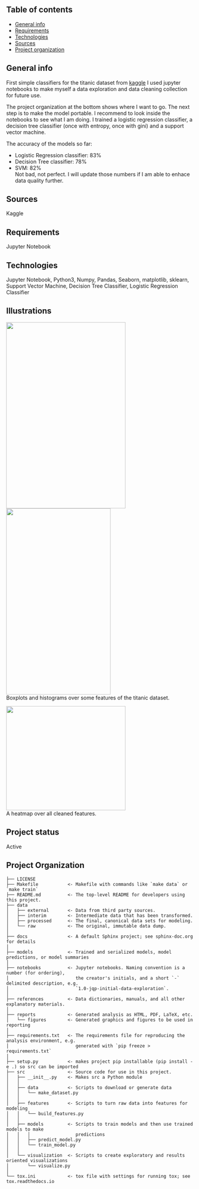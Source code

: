 ## Table of contents
* [General info](#general-info)
* [Requirements](#requirements)
* [Technologies](#technologies)
* [Sources](#sources)
* [Project organization](#project-organization)


## General info
First simple classifiers for the titanic dataset from [kaggle](https://www.kaggle.com/hesh97/titanicdataset-traincsv)
I used jupyter notebooks to make myself a data exploration and data cleaning collection for future use. <br>

The project organization at the bottom shows where I want to go. The next step is to make the model portable. I recommend to look inside the notebooks to see what I am doing. I trained a logistic regression classifier, a decision tree classifier (once with entropy, once with gini) and a support vector machine. <p>
  
The accuracy of the models so far: <br>
* Logistic Regression classifier: 83% <br>
* Decision Tree classifier: 78% <br>
* SVM: 82% <br>
Not bad, not perfect. I will update those numbers if I am able to enhace data quality further.

## Sources
Kaggle

## Requirements
Jupyter Notebook

## Technologies
Jupyter Notebook, Python3, Numpy, Pandas, Seaborn, matplotlib, sklearn, Support Vector Machine, Decision Tree Classifier, Logistic Regression Classifier

## Illustrations
<img src="https://user-images.githubusercontent.com/78420756/109414369-ca4b3c80-79b2-11eb-9ac1-31e2af9c03d6.PNG" width="320" height="500"> <img src="https://user-images.githubusercontent.com/78420756/109414440-3cbc1c80-79b3-11eb-8fbc-5b2228849684.PNG" width="280" height="500"> <br>
Boxplots and histograms over some features of the titanic dataset. <p>
<img src="https://user-images.githubusercontent.com/78420756/109414446-434a9400-79b3-11eb-9b64-ca746594cca7.PNG" width="320" height="280"> <br>
A heatmap over all cleaned features.
  
## Project status
Active 

## Project Organization

    ├── LICENSE
    ├── Makefile           <- Makefile with commands like `make data` or `make train`
    ├── README.md          <- The top-level README for developers using this project.
    ├── data
    │   ├── external       <- Data from third party sources.
    │   ├── interim        <- Intermediate data that has been transformed.
    │   ├── processed      <- The final, canonical data sets for modeling.
    │   └── raw            <- The original, immutable data dump.
    │
    ├── docs               <- A default Sphinx project; see sphinx-doc.org for details
    │
    ├── models             <- Trained and serialized models, model predictions, or model summaries
    │
    ├── notebooks          <- Jupyter notebooks. Naming convention is a number (for ordering),
    │                         the creator's initials, and a short `-` delimited description, e.g.
    │                         `1.0-jqp-initial-data-exploration`.
    │
    ├── references         <- Data dictionaries, manuals, and all other explanatory materials.
    │
    ├── reports            <- Generated analysis as HTML, PDF, LaTeX, etc.
    │   └── figures        <- Generated graphics and figures to be used in reporting
    │
    ├── requirements.txt   <- The requirements file for reproducing the analysis environment, e.g.
    │                         generated with `pip freeze > requirements.txt`
    │
    ├── setup.py           <- makes project pip installable (pip install -e .) so src can be imported
    ├── src                <- Source code for use in this project.
    │   ├── __init__.py    <- Makes src a Python module
    │   │
    │   ├── data           <- Scripts to download or generate data
    │   │   └── make_dataset.py
    │   │
    │   ├── features       <- Scripts to turn raw data into features for modeling
    │   │   └── build_features.py
    │   │
    │   ├── models         <- Scripts to train models and then use trained models to make
    │   │   │                 predictions
    │   │   ├── predict_model.py
    │   │   └── train_model.py
    │   │
    │   └── visualization  <- Scripts to create exploratory and results oriented visualizations
    │       └── visualize.py
    │
    └── tox.ini            <- tox file with settings for running tox; see tox.readthedocs.io

